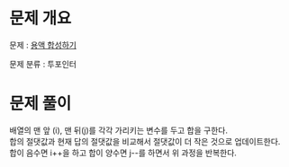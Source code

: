 # 문제 개요

문제 : [용액 합성하기](https://www.acmicpc.net/problem/14921)

문제 분류 : 투포인터

# 문제 풀이

배열의 맨 앞 (i), 맨 뒤(j)를 각각 가리키는 변수를 두고 합을 구한다.  
합의 절댓값과 현재 답의 절댓값을 비교해서 절댓값이 더 작은 것으로 업데이트한다.  
합이 음수면 i++을 하고 합이 양수면 j--를 하면서 위 과정을 반복한다.
